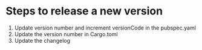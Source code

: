 # Steps to release a new version

1. Update version number and increment versionCode in the pubspec.yaml
2. Update the version number in Cargo.toml
3. Update the changelog
